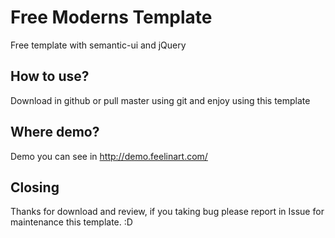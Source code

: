 # Free Moderns Template
Free template with semantic-ui and jQuery

## How to use?
Download in github or pull master using git and enjoy using this template

## Where demo?
Demo you can see in http://demo.feelinart.com/

## Closing
Thanks for download and review, if you taking bug please report in Issue for maintenance this template. :D
